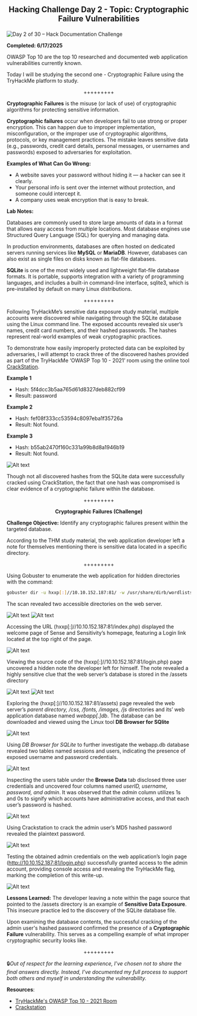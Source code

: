 **<p align="center">Hacking Challenge Day 2 - Topic: Cryptographic Failure Vulnerabilities</p>**
---
![Day 2 of 30 – Hack Documentation Challenge](https://img.shields.io/badge/Day%202%20of%2030-Hack%20Documentation%20Challenge-crimson?style=for-the-badge&logo=tryhackme)

**Completed: 6/17/2025**

OWASP Top 10 are the top 10 researched and documented web application vulnerabilities currently known.

Today I will be studying the second one - Cryptographic Failure using the TryHackMe platform to study.

<p align="center">+++++++++</p>

**Cryptographic Failures** is the misuse (or lack of use) of cryptographic algorithms for protecting sensitive information.

**Cryptographic failures** occur when developers fail to use strong or proper encryption. This can happen due to improper implementation, misconfiguration, or the improper use of cryptographic algorithms, protocols, or key management practices. The mistake leaves sensitive data (e.g., passwords, credit card details, personal messages, or usernames and passwords) exposed to adversaries for exploitation.

**Examples of What Can Go Wrong:**
- A website saves your password without hiding it — a hacker can see it clearly.
- Your personal info is sent over the internet without protection, and someone could intercept it.
- A company uses weak encryption that is easy to break.

**Lab Notes:**

Databases are commonly used to store large amounts of data in a format that allows easy access from multiple locations. Most database engines use Structured Query Language (SQL) for querying and managing data.

In production environments, databases are often hosted on dedicated servers running services like **MySQL** or **MariaDB**. However, databases can also exist as single files on disks known as flat-file databases.

**SQLite** is one of the most widely used and lightweight flat-file database formats. It is portable, supports integration with a variety of programming languages, and includes a built-in command-line interface, sqlite3, which is pre-installed by default on many Linux distributions.

<p align="center">+++++++++</p>

Following TryHackMe’s sensitive data exposure study material, multiple accounts were discovered while navigating through the SQLite database using the Linux command line. The exposed accounts revealed six user’s names, credit card numbers, and their hashed passwords. The hashes represent real-world examples of weak cryptographic practices.

To demonstrate how easily improperly protected data can be exploited by adversaries, I will attempt to crack three of the discovered hashes provided as part of the TryHackMe ‘OWASP Top 10 - 2021’ room using the online tool [CrackStation](https://crackstation.net/).

**Example 1**
- Hash: 5f4dcc3b5aa765d61d8327deb882cf99
- Result: password

**Example 2**
- Hash: fef08f333cc53594c8097eba1f35726a
- Result: Not found.

**Example 3**
- Hash: b55ab2470f160c331a99b8d8a1946b19
- Result: Not found.

![Alt text](https://github.com/chaiexe/TryHackMe-Write-ups/blob/main/2.%20Cryptographic%20Failures%20Write-up/Images/Screenshot%201.png)

Though not all discovered hashes from the SQLite data were successfully cracked using CrackStation, the fact that one hash was compromised is clear evidence of a cryptographic failure within the database.

<p align="center">+++++++++</p>

**<p align="center">Cryptographic Failures (Challenge)</p>**

**Challenge Objective:** Identify any cryptographic failures present within the targeted database.

According to the THM study material, the web application developer left a note for themselves mentioning there is sensitive data located in a specific directory.

<p align="center">+++++++++</p>

Using Gobuster to enumerate the web application for hidden directories with the command:

```bash
gobuster dir -u hxxp[:]//10.10.152.187:81/ -w /usr/share/dirb/wordlists/common.txt
```
The scan revealed two accessible directories on the web server.

![Alt text](https://github.com/chaiexe/TryHackMe-Write-ups/blob/main/2.%20Cryptographic%20Failures%20Write-up/Images/Screenshot%202.png)
![Alt text](https://github.com/chaiexe/TryHackMe-Write-ups/blob/main/2.%20Cryptographic%20Failures%20Write-up/Images/Screenshot%203.png)

Accessing the URL (hxxp[:]//10.10.152.187:81/index.php) displayed the welcome page of Sense and Sensitivity’s homepage, featuring a Login link located at the top right of the page.

![Alt text](https://github.com/chaiexe/TryHackMe-Write-ups/blob/main/2.%20Cryptographic%20Failures%20Write-up/Images/Screenshot%204.png)

Viewing the source code of the (hxxp[:]//10.10.152.187:81/login.php) page uncovered a hidden note the developer left for himself. The note revealed a highly sensitive clue that the web server’s database is stored in the /assets directory

![Alt text](https://github.com/chaiexe/TryHackMe-Write-ups/blob/main/2.%20Cryptographic%20Failures%20Write-up/Images/Screenshot%205.png)
![Alt text](https://github.com/chaiexe/TryHackMe-Write-ups/blob/main/2.%20Cryptographic%20Failures%20Write-up/Images/Screenshot%206.png)

Exploring the (hxxp[:]//10.10.152.187:81/assets) page revealed the web server’s *parent directory, /css, /fonts, /images, /js* directories and its’ web application database named *webapp[.]db*. The database can be downloaded and viewed using the Linux tool **DB Browser for SQlite**

![Alt text](https://github.com/chaiexe/TryHackMe-Write-ups/blob/main/2.%20Cryptographic%20Failures%20Write-up/Images/Screenshot%207.png)

Using *DB Browser for SQLite* to further investigate the webapp.db database revealed two tables named sessions and users, indicating the presence of exposed username and password credentials.

![Alt text](https://github.com/chaiexe/TryHackMe-Write-ups/blob/main/2.%20Cryptographic%20Failures%20Write-up/Images/Screenshot%208.png)

Inspecting the users table under the **Browse Data** tab disclosed three user credentials and uncovered four columns named *userID, username, password, and admin*. It was observed that the *admin* column utilizes 1s and 0s to signify which accounts have administrative access, and that each user’s password is hashed.

![Alt text](https://github.com/chaiexe/TryHackMe-Write-ups/blob/main/2.%20Cryptographic%20Failures%20Write-up/Images/Screenshot%209.png)

Using Crackstation to crack the admin user’s MD5 hashed password revealed the plaintext password. 

![Alt text](https://github.com/chaiexe/TryHackMe-Write-ups/blob/main/2.%20Cryptographic%20Failures%20Write-up/Images/Screenshot%2010.png)

Testing the obtained admin credentials on the web application’s login page (http://10.10.152.187:81/login.php) successfully granted access to the admin account, providing console access and revealing the TryHackMe flag, marking the completion of this write-up.

![Alt text](https://github.com/chaiexe/TryHackMe-Write-ups/blob/main/2.%20Cryptographic%20Failures%20Write-up/Images/Screenshot%2011.png)

**Lessons Learned:** The developer leaving a note within the page source that pointed to the /assets directory is an example of **Sensitive Data Exposure**. This insecure practice led to the discovery of the SQLite database file.

Upon examining the database contents, the successful cracking of the admin user's hashed password confirmed the presence of a **Cryptographic Failure** vulnerability. This serves as a compelling example of what improper cryptographic security looks like.

<p align="center">+++++++++</p>

🔒*Out of respect for the learning experience, I’ve chosen not to share the final answers directly. Instead, I’ve documented my full process to support both others and myself in understanding the vulnerability.*

**Resources**:
- [TryHackMe's OWASP Top 10 - 2021 Room](https://tryhackme.com/room/owasptop102021)
- [Crackstation](https://crackstation.net/)
